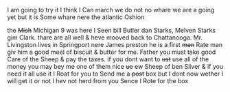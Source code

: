 I am going to try it I think I Can march  we do not no whare we are a going yet but it is Some whare nere the atlantic Oshion 

the ~~Mish~~ Michigan 9 was here  I Seen bill Butler dan Starks, Melven Starks gim Clark. thare are all well & heve mooved back to Chattanooga. Mr. Livingston lives in Springport nere James preston he is a first ~~man~~ Rate man giv him a good meel of biscuit & butter for me. Father you must take good Care of the Sheep & pay the taxes. if you dont want to ~~ust~~ use all of the money you may bey me one of them nice ~~ue~~ ew Sheep of ben Silver & if you need it all use it  I Roat for you to Send me a ~~post~~ box but I dont now wether I will get it or not I hev not herd from you Sence I Rote for the box